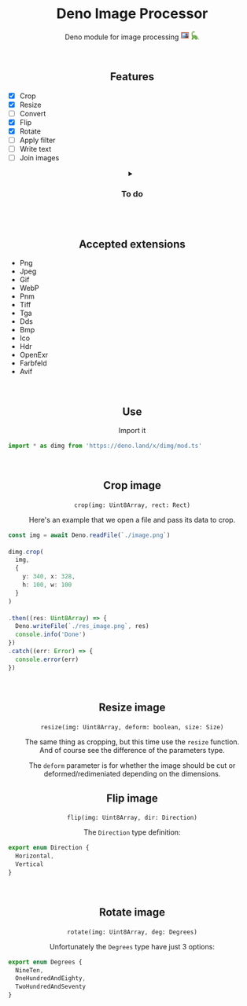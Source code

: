 <div align='center'>

# Deno Image Processor

Deno module for image processing
<img src='https://raw.githubusercontent.com/pandasoli/twemojis/master/1f5bc.svg' alt='Picture twemoji' width='17'/>
<img src='https://raw.githubusercontent.com/pandasoli/twemojis/master/1f995.svg' alt='Sauropod' width='17'/>

<br/>

## Features

<div align='left'>

- [x] Crop
- [x] Resize
- [ ] Convert
- [x] Flip
- [x] Rotate
- [ ] Apply filter
- [ ] Write text
- [ ] Join images
</div>

<details>
  <summary>

  ### To do
  </summary>

  <div align='left'>

  - [ ] Use `Result<>` to return features results
  - [ ] More degrees for rotate
  </div>
</details>

<br/>
<br/>

## Accepted extensions

<div align='left'>

- Png
- Jpeg
- Gif
- WebP
- Pnm
- Tiff
- Tga
- Dds
- Bmp
- Ico
- Hdr
- OpenExr
- Farbfeld
- Avif
</div>
<br/>

## Use
Import it
<div align='left'>

```ts
import * as dimg from 'https://deno.land/x/dimg/mod.ts'
```
</div>
<br/>

## Crop image
`crop(img: Uint8Array, rect: Rect)`

Here's an example that we open a file and pass its data to crop.
<div align='left'>

```ts
const img = await Deno.readFile(`./image.png`)

dimg.crop(
  img,
  {
    y: 340, x: 328,
    h: 100, w: 100
  }
)

.then((res: Uint8Array) => {
  Deno.writeFile(`./res_image.png`, res)
  console.info('Done')
})
.catch((err: Error) => {
  console.error(err)
})
```
</div>
<br/>

## Resize image
`resize(img: Uint8Array, deform: boolean, size: Size)`

The same thing as cropping, but this time use the `resize` function.  
And of course see the difference of the parameters type.

The `deform` parameter is for whether the image should be cut or deformed/redimeniated depending on the dimensions.
<br/>

## Flip image
`flip(img: Uint8Array, dir: Direction)`

The `Direction` type definition:
<div align='left'>

```ts
export enum Direction {
  Horizontal,
  Vertical
}
```
</div>
<br/>

## Rotate image
`rotate(img: Uint8Array, deg: Degrees)`

Unfortunately the `Degrees` type have just 3 options:
<div align='left'>

```ts
export enum Degrees {
  NineTen,
  OneHundredAndEighty,
  TwoHundredAndSeventy
}
```
</div>
<br/>
